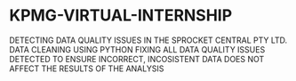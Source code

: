 # KPMG-VIRTUAL-INTERNSHIP
DETECTING DATA QUALITY ISSUES IN THE SPROCKET CENTRAL PTY LTD.
DATA CLEANING USING PYTHON
FIXING ALL DATA QUALITY ISSUES DETECTED TO ENSURE INCORRECT, INCOSISTENT DATA DOES NOT AFFECT THE RESULTS OF THE ANALYSIS
